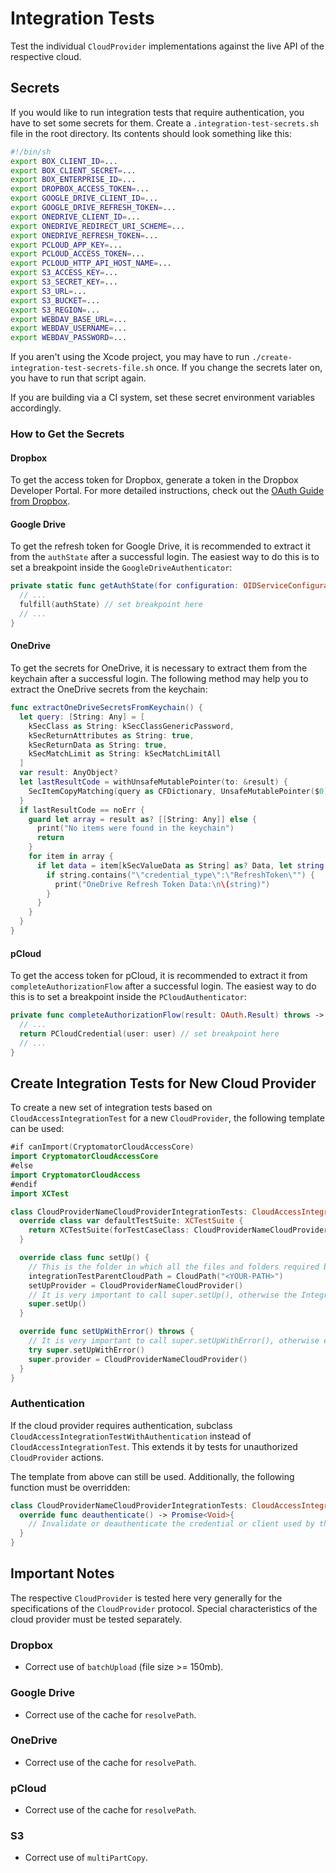 # Integration Tests

Test the individual `CloudProvider` implementations against the live API of the respective cloud.

## Secrets

If you would like to run integration tests that require authentication, you have to set some secrets for them. Create a `.integration-test-secrets.sh` file in the root directory. Its contents should look something like this:

```sh
#!/bin/sh
export BOX_CLIENT_ID=...
export BOX_CLIENT_SECRET=...
export BOX_ENTERPRISE_ID=...
export DROPBOX_ACCESS_TOKEN=...
export GOOGLE_DRIVE_CLIENT_ID=...
export GOOGLE_DRIVE_REFRESH_TOKEN=...
export ONEDRIVE_CLIENT_ID=...
export ONEDRIVE_REDIRECT_URI_SCHEME=...
export ONEDRIVE_REFRESH_TOKEN=...
export PCLOUD_APP_KEY=...
export PCLOUD_ACCESS_TOKEN=...
export PCLOUD_HTTP_API_HOST_NAME=...
export S3_ACCESS_KEY=...
export S3_SECRET_KEY=...
export S3_URL=...
export S3_BUCKET=...
export S3_REGION=...
export WEBDAV_BASE_URL=...
export WEBDAV_USERNAME=...
export WEBDAV_PASSWORD=...
```

If you aren't using the Xcode project, you may have to run `./create-integration-test-secrets-file.sh` once. If you change the secrets later on, you have to run that script again.

If you are building via a CI system, set these secret environment variables accordingly.

### How to Get the Secrets

#### Dropbox

To get the access token for Dropbox, generate a token in the Dropbox Developer Portal. For more detailed instructions, check out the [OAuth Guide from Dropbox](https://developers.dropbox.com/oauth-guide).

#### Google Drive

To get the refresh token for Google Drive, it is recommended to extract it from the `authState` after a successful login. The easiest way to do this is to set a breakpoint inside the `GoogleDriveAuthenticator`:

```swift
private static func getAuthState(for configuration: OIDServiceConfiguration, with presentingViewController: UIViewController, credential: GoogleDriveCredential) -> Promise<OIDAuthState> {
  // ...
  fulfill(authState) // set breakpoint here
  // ...
}
```

#### OneDrive

To get the secrets for OneDrive, it is necessary to extract them from the keychain after a successful login. The following method may help you to extract the OneDrive secrets from the keychain:

```swift
func extractOneDriveSecretsFromKeychain() {
  let query: [String: Any] = [
    kSecClass as String: kSecClassGenericPassword,
    kSecReturnAttributes as String: true,
    kSecReturnData as String: true,
    kSecMatchLimit as String: kSecMatchLimitAll
  ]
  var result: AnyObject?
  let lastResultCode = withUnsafeMutablePointer(to: &result) {
    SecItemCopyMatching(query as CFDictionary, UnsafeMutablePointer($0))
  }
  if lastResultCode == noErr {
    guard let array = result as? [[String: Any]] else {
      print("No items were found in the keychain")
      return
    }
    for item in array {
      if let data = item[kSecValueData as String] as? Data, let string = String(data: data, encoding: .utf8) {
        if string.contains("\"credential_type\":\"RefreshToken\"") {
          print("OneDrive Refresh Token Data:\n\(string)")
        }
      }
    }
  }
}
```

#### pCloud

To get the access token for pCloud, it is recommended to extract it from `completeAuthorizationFlow` after a successful login. The easiest way to do this is to set a breakpoint inside the `PCloudAuthenticator`:

```swift
private func completeAuthorizationFlow(result: OAuth.Result) throws -> PCloudCredential {
  // ...
  return PCloudCredential(user: user) // set breakpoint here
  // ...
}
```

## Create Integration Tests for New Cloud Provider

To create a new set of integration tests based on `CloudAccessIntegrationTest` for a new `CloudProvider`, the following template can be used:

```swift
#if canImport(CryptomatorCloudAccessCore)
import CryptomatorCloudAccessCore
#else
import CryptomatorCloudAccess
#endif
import XCTest

class CloudProviderNameCloudProviderIntegrationTests: CloudAccessIntegrationTest {
  override class var defaultTestSuite: XCTestSuite {
    return XCTestSuite(forTestCaseClass: CloudProviderNameCloudProviderIntegrationTests.self)
  }

  override class func setUp() {
    // This is the folder in which all the files and folders required by the integration test are created and in which the individual tests are executed. This can also be the root folder.
    integrationTestParentCloudPath = CloudPath("<YOUR-PATH>")
    setUpProvider = CloudProviderNameCloudProvider()
    // It is very important to call super.setUp(), otherwise the IntegrationTest will not be built correctly.
    super.setUp()
  }

  override func setUpWithError() throws {
    // It is very important to call super.setUpWithError(), otherwise errors from the IntegrationTest once setup will not be considered correctly.
    try super.setUpWithError()
    super.provider = CloudProviderNameCloudProvider()
  }
}
```

### Authentication

If the cloud provider requires authentication, subclass `CloudAccessIntegrationTestWithAuthentication` instead of `CloudAccessIntegrationTest`. This extends it by tests for unauthorized `CloudProvider` actions.

The template from above can still be used. Additionally, the following function must be overridden:

```swift
class CloudProviderNameCloudProviderIntegrationTests: CloudAccessIntegrationTestWithAuthentication {
  override func deauthenticate() -> Promise<Void>{
    // Invalidate or deauthenticate the credential or client used by the CloudProvider.
  }
}
```

## Important Notes

The respective `CloudProvider` is tested here very generally for the specifications of the `CloudProvider` protocol. Special characteristics of the cloud provider must be tested separately.

### Dropbox

- Correct use of `batchUpload` (file size >= 150mb).

### Google Drive

- Correct use of the cache for `resolvePath`.

### OneDrive

- Correct use of the cache for `resolvePath`.

### pCloud

- Correct use of the cache for `resolvePath`.

### S3

- Correct use of `multiPartCopy`.
